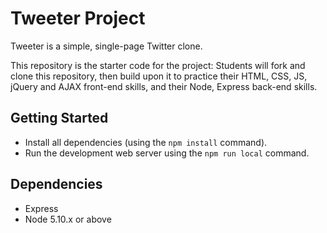 # Tweeter Project

Tweeter is a simple, single-page Twitter clone.

This repository is the starter code for the project: Students will fork and clone this repository, then build upon it to practice their HTML, CSS, JS, jQuery and AJAX front-end skills, and their Node, Express back-end skills.

## Getting Started

- Install all dependencies (using the `npm install` command).
- Run the development web server using the `npm run local` command.

## Dependencies

- Express
- Node 5.10.x or above
